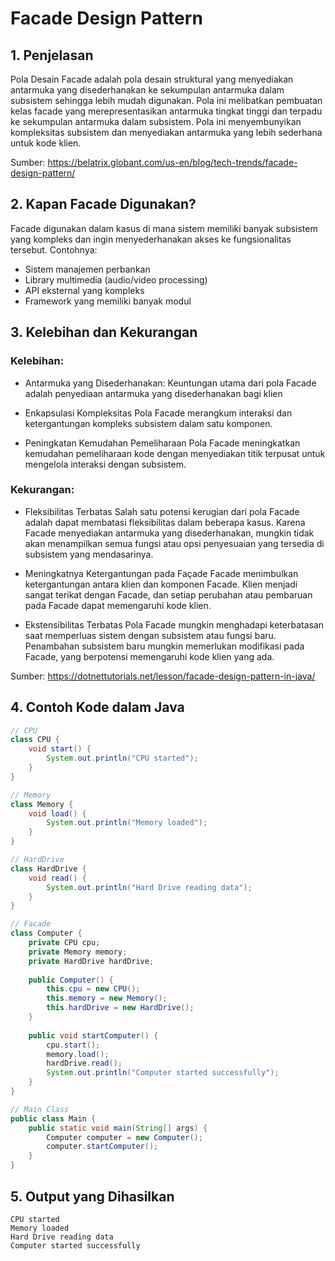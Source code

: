 # Facade Design Pattern

## 1. Penjelasan
Pola Desain Facade adalah pola desain struktural yang menyediakan antarmuka yang disederhanakan ke sekumpulan antarmuka dalam subsistem sehingga lebih mudah digunakan. Pola ini melibatkan pembuatan kelas facade yang merepresentasikan antarmuka tingkat tinggi dan terpadu ke sekumpulan antarmuka dalam subsistem. Pola ini menyembunyikan kompleksitas subsistem dan menyediakan antarmuka yang lebih sederhana untuk kode klien.

Sumber: https://belatrix.globant.com/us-en/blog/tech-trends/facade-design-pattern/

## 2. Kapan Facade Digunakan?
Facade digunakan dalam kasus di mana sistem memiliki banyak subsistem yang kompleks dan ingin menyederhanakan akses ke fungsionalitas tersebut. Contohnya:
- Sistem manajemen perbankan
- Library multimedia (audio/video processing)
- API eksternal yang kompleks
- Framework yang memiliki banyak modul

## 3. Kelebihan dan Kekurangan

### Kelebihan:
- Antarmuka yang Disederhanakan:
Keuntungan utama dari pola Facade adalah penyediaan antarmuka yang disederhanakan bagi klien

- Enkapsulasi Kompleksitas
Pola Facade merangkum interaksi dan ketergantungan kompleks subsistem dalam satu komponen.

- Peningkatan Kemudahan Pemeliharaan
Pola Facade meningkatkan kemudahan pemeliharaan kode dengan menyediakan titik terpusat untuk mengelola interaksi dengan subsistem.

### Kekurangan:
- Fleksibilitas Terbatas
Salah satu potensi kerugian dari pola Facade adalah dapat membatasi fleksibilitas dalam beberapa kasus. Karena Facade menyediakan antarmuka yang disederhanakan, mungkin tidak akan menampilkan semua fungsi atau opsi penyesuaian yang tersedia di subsistem yang mendasarinya.

- Meningkatnya Ketergantungan pada Façade
Facade menimbulkan ketergantungan antara klien dan komponen Facade. Klien menjadi sangat terikat dengan Facade, dan setiap perubahan atau pembaruan pada Facade dapat memengaruhi kode klien.

- Ekstensibilitas Terbatas
Pola Facade mungkin menghadapi keterbatasan saat memperluas sistem dengan subsistem atau fungsi baru. Penambahan subsistem baru mungkin memerlukan modifikasi pada Facade, yang berpotensi memengaruhi kode klien yang ada.

Sumber: https://dotnettutorials.net/lesson/facade-design-pattern-in-java/

## 4. Contoh Kode dalam Java
```java
// CPU
class CPU {
    void start() {
        System.out.println("CPU started");
    }
}

// Memory
class Memory {
    void load() {
        System.out.println("Memory loaded");
    }
}

// HardDrive
class HardDrive {
    void read() {
        System.out.println("Hard Drive reading data");
    }
}

// Facade
class Computer {
    private CPU cpu;
    private Memory memory;
    private HardDrive hardDrive;
    
    public Computer() {
        this.cpu = new CPU();
        this.memory = new Memory();
        this.hardDrive = new HardDrive();
    }
    
    public void startComputer() {
        cpu.start();
        memory.load();
        hardDrive.read();
        System.out.println("Computer started successfully");
    }
}

// Main Class
public class Main {
    public static void main(String[] args) {
        Computer computer = new Computer();
        computer.startComputer();
    }
}
```

## 5. Output yang Dihasilkan
```
CPU started
Memory loaded
Hard Drive reading data
Computer started successfully
```

